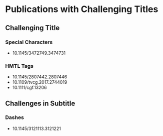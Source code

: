 # Publications with Challenging Titles

## Challenging Title

### Special Characters

* 10.1145/3472749.3474731

### HMTL Tags

* 10.1145/2807442.2807446
* 10.1109/tvcg.2017.2744019
* 10.1111/cgf.13206

## Challenges in Subtitle

### Dashes

* 10.1145/3121113.3121221